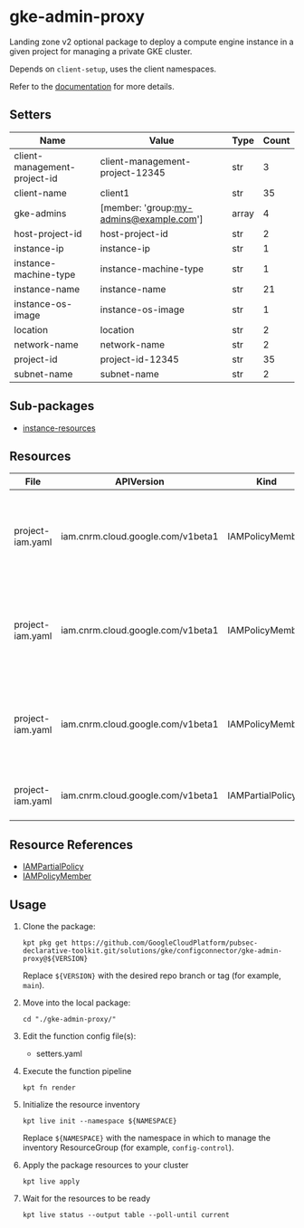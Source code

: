 <!-- BEGINNING OF PRE-COMMIT-BLUEPRINT DOCS HOOK:TITLE -->
# gke-admin-proxy


<!-- END OF PRE-COMMIT-BLUEPRINT DOCS HOOK:TITLE -->



<!-- BEGINNING OF PRE-COMMIT-BLUEPRINT DOCS HOOK:BODY -->
Landing zone v2 optional package to deploy a compute engine instance in a given project for managing a private GKE cluster.

Depends on `client-setup`, uses the client namespaces.

Refer to the [documentation](https://cloud.google.com/kubernetes-engine/docs/tutorials/private-cluster-bastion) for more details.

## Setters

|             Name             |                  Value                  | Type  | Count |
|------------------------------|-----------------------------------------|-------|-------|
| client-management-project-id | client-management-project-12345         | str   |     3 |
| client-name                  | client1                                 | str   |    35 |
| gke-admins                   | [member: 'group:my-admins@example.com'] | array |     4 |
| host-project-id              | host-project-id                         | str   |     2 |
| instance-ip                  | instance-ip                             | str   |     1 |
| instance-machine-type        | instance-machine-type                   | str   |     1 |
| instance-name                | instance-name                           | str   |    21 |
| instance-os-image            | instance-os-image                       | str   |     1 |
| location                     | location                                | str   |     2 |
| network-name                 | network-name                            | str   |     2 |
| project-id                   | project-id-12345                        | str   |    35 |
| subnet-name                  | subnet-name                             | str   |     2 |

## Sub-packages

- [instance-resources](instance-resources)

## Resources

|       File       |            APIVersion             |       Kind       |                                Name                                |      Namespace       |
|------------------|-----------------------------------|------------------|--------------------------------------------------------------------|----------------------|
| project-iam.yaml | iam.cnrm.cloud.google.com/v1beta1 | IAMPolicyMember  | project-id-client-name-admin-sa-service-account-admin-permissions  | client-name-projects |
| project-iam.yaml | iam.cnrm.cloud.google.com/v1beta1 | IAMPolicyMember  | project-id-client-name-admin-sa-compute-instance-admin-permissions | client-name-projects |
| project-iam.yaml | iam.cnrm.cloud.google.com/v1beta1 | IAMPolicyMember  | project-id-client-name-admin-sa-service-account-user-permissions   | client-name-projects |
| project-iam.yaml | iam.cnrm.cloud.google.com/v1beta1 | IAMPartialPolicy | project-id-gke-admins-permissions                                  | client-name-projects |

## Resource References

- [IAMPartialPolicy](https://cloud.google.com/config-connector/docs/reference/resource-docs/iam/iampartialpolicy)
- [IAMPolicyMember](https://cloud.google.com/config-connector/docs/reference/resource-docs/iam/iampolicymember)

## Usage

1.  Clone the package:
    ```shell
    kpt pkg get https://github.com/GoogleCloudPlatform/pubsec-declarative-toolkit.git/solutions/gke/configconnector/gke-admin-proxy@${VERSION}
    ```
    Replace `${VERSION}` with the desired repo branch or tag
    (for example, `main`).

1.  Move into the local package:
    ```shell
    cd "./gke-admin-proxy/"
    ```

1.  Edit the function config file(s):
    - setters.yaml

1.  Execute the function pipeline
    ```shell
    kpt fn render
    ```

1.  Initialize the resource inventory
    ```shell
    kpt live init --namespace ${NAMESPACE}
    ```
    Replace `${NAMESPACE}` with the namespace in which to manage
    the inventory ResourceGroup (for example, `config-control`).

1.  Apply the package resources to your cluster
    ```shell
    kpt live apply
    ```

1.  Wait for the resources to be ready
    ```shell
    kpt live status --output table --poll-until current
    ```

<!-- END OF PRE-COMMIT-BLUEPRINT DOCS HOOK:BODY -->
